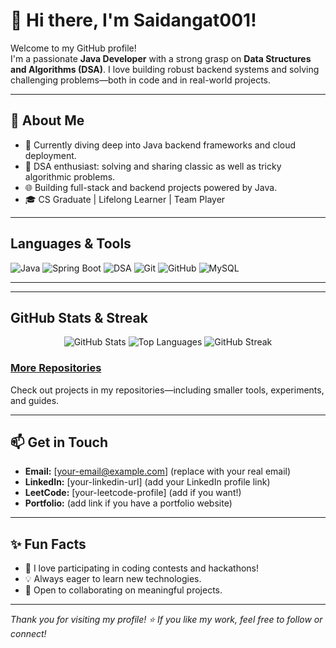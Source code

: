 # 👋 Hi there, I'm Saidangat001!

Welcome to my GitHub profile!  
I'm a passionate **Java Developer** with a strong grasp on **Data Structures and Algorithms (DSA)**. I love building robust backend systems and solving challenging problems—both in code and in real-world projects.

---

## 🚀 About Me

- 🔨 Currently diving deep into Java backend frameworks and cloud deployment.
- 🧮 DSA enthusiast: solving and sharing classic as well as tricky algorithmic problems.
- 🌐 Building full-stack and backend projects powered by Java.
- 🎓 CS Graduate | Lifelong Learner | Team Player

---

##  Languages & Tools

<p>
  <img alt="Java" src="https://img.shields.io/badge/Java-ED8B00?style=for-the-badge&logo=openjdk&logoColor=white" />
  <img alt="Spring Boot" src="https://img.shields.io/badge/Spring%20Boot-6DB33F?style=for-the-badge&logo=springboot&logoColor=white" />
  <img alt="DSA" src="https://img.shields.io/badge/DSA-FF6F00?style=for-the-badge" />
  <img alt="Git" src="https://img.shields.io/badge/Git-F05032?style=for-the-badge&logo=git&logoColor=white" />
  <img alt="GitHub" src="https://img.shields.io/badge/GitHub-181717?style=for-the-badge&logo=github&logoColor=white" />
  <img alt="MySQL" src="https://img.shields.io/badge/MySQL-4479A1?style=for-the-badge&logo=mysql&logoColor=white" />
</p>

---
---

##  GitHub Stats & Streak

<div align="center">
  <img alt="GitHub Stats" src="https://github-readme-stats.vercel.app/api?username=saidangat001&show_icons=true&theme=tokyonight&hide_border=true" />
  <img alt="Top Languages" src="https://github-readme-stats.vercel.app/api/top-langs/?username=saidangat001&layout=compact&theme=tokyonight&hide_border=true" />
  <img alt="GitHub Streak" src="https://streak-stats.demolab.com?user=saidangat001&theme=tokyonight&hide_border=true" />
</div>

### [More Repositories](https://github.com/saidangat001?tab=repositories)
Check out projects in my repositories—including smaller tools, experiments, and guides.

---

## 📫 Get in Touch

- **Email:** [your-email@example.com] (replace with your real email)
- **LinkedIn:** [your-linkedin-url] (add your LinkedIn profile link)
- **LeetCode:** [your-leetcode-profile] (add if you want!)
- **Portfolio:** (add link if you have a portfolio website)

---

## ✨ Fun Facts

- 🏃 I love participating in coding contests and hackathons!
- 💡 Always eager to learn new technologies.
- 🤝 Open to collaborating on meaningful projects.

---

_Thank you for visiting my profile! ⭐️ If you like my work, feel free to follow or connect!_

